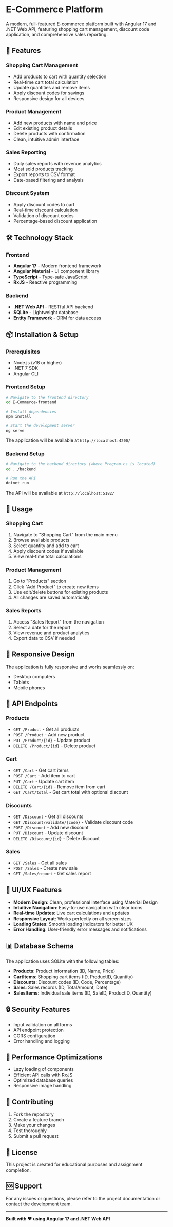 # E-Commerce Platform

A modern, full-featured E-commerce platform built with Angular 17 and .NET Web API, featuring shopping cart management, discount code application, and comprehensive sales reporting.

## 🚀 Features

### Shopping Cart Management
- Add products to cart with quantity selection
- Real-time cart total calculation
- Update quantities and remove items
- Apply discount codes for savings
- Responsive design for all devices

### Product Management
- Add new products with name and price
- Edit existing product details
- Delete products with confirmation
- Clean, intuitive admin interface

### Sales Reporting
- Daily sales reports with revenue analytics
- Most sold products tracking
- Export reports to CSV format
- Date-based filtering and analysis

### Discount System
- Apply discount codes to cart
- Real-time discount calculation
- Validation of discount codes
- Percentage-based discount application

## 🛠️ Technology Stack

### Frontend
- **Angular 17** - Modern frontend framework
- **Angular Material** - UI component library
- **TypeScript** - Type-safe JavaScript
- **RxJS** - Reactive programming

### Backend
- **.NET Web API** - RESTful API backend
- **SQLite** - Lightweight database
- **Entity Framework** - ORM for data access

## 📦 Installation & Setup

### Prerequisites
- Node.js (v18 or higher)
- .NET 7 SDK
- Angular CLI

### Frontend Setup
```bash
# Navigate to the frontend directory
cd E-Commerce-frontend

# Install dependencies
npm install

# Start the development server
ng serve
```

The application will be available at `http://localhost:4200/`

### Backend Setup
```bash
# Navigate to the backend directory (where Program.cs is located)
cd ../backend

# Run the API
dotnet run
```

The API will be available at `http://localhost:5182/`

## 🎯 Usage

### Shopping Cart
1. Navigate to "Shopping Cart" from the main menu
2. Browse available products
3. Select quantity and add to cart
4. Apply discount codes if available
5. View real-time total calculations

### Product Management
1. Go to "Products" section
2. Click "Add Product" to create new items
3. Use edit/delete buttons for existing products
4. All changes are saved automatically

### Sales Reports
1. Access "Sales Report" from the navigation
2. Select a date for the report
3. View revenue and product analytics
4. Export data to CSV if needed

## 📱 Responsive Design

The application is fully responsive and works seamlessly on:
- Desktop computers
- Tablets
- Mobile phones

## 🔧 API Endpoints

### Products
- `GET /Product` - Get all products
- `POST /Product` - Add new product
- `PUT /Product/{id}` - Update product
- `DELETE /Product/{id}` - Delete product

### Cart
- `GET /Cart` - Get cart items
- `POST /Cart` - Add item to cart
- `PUT /Cart` - Update cart item
- `DELETE /Cart/{id}` - Remove item from cart
- `GET /Cart/total` - Get cart total with optional discount

### Discounts
- `GET /Discount` - Get all discounts
- `GET /Discount/validate/{code}` - Validate discount code
- `POST /Discount` - Add new discount
- `PUT /Discount` - Update discount
- `DELETE /Discount/{id}` - Delete discount

### Sales
- `GET /Sales` - Get all sales
- `POST /Sales` - Create new sale
- `GET /Sales/report` - Get sales report

## 🎨 UI/UX Features

- **Modern Design**: Clean, professional interface using Material Design
- **Intuitive Navigation**: Easy-to-use navigation with clear icons
- **Real-time Updates**: Live cart calculations and updates
- **Responsive Layout**: Works perfectly on all screen sizes
- **Loading States**: Smooth loading indicators for better UX
- **Error Handling**: User-friendly error messages and notifications

## 📊 Database Schema

The application uses SQLite with the following tables:
- **Products**: Product information (ID, Name, Price)
- **CartItems**: Shopping cart items (ID, ProductID, Quantity)
- **Discounts**: Discount codes (ID, Code, Percentage)
- **Sales**: Sales records (ID, TotalAmount, Date)
- **SalesItems**: Individual sale items (ID, SaleID, ProductID, Quantity)

## 🔒 Security Features

- Input validation on all forms
- API endpoint protection
- CORS configuration
- Error handling and logging

## 🚀 Performance Optimizations

- Lazy loading of components
- Efficient API calls with RxJS
- Optimized database queries
- Responsive image handling

## 📝 Contributing

1. Fork the repository
2. Create a feature branch
3. Make your changes
4. Test thoroughly
5. Submit a pull request

## 📄 License

This project is created for educational purposes and assignment completion.

## 🆘 Support

For any issues or questions, please refer to the project documentation or contact the development team.

---

**Built with ❤️ using Angular 17 and .NET Web API**